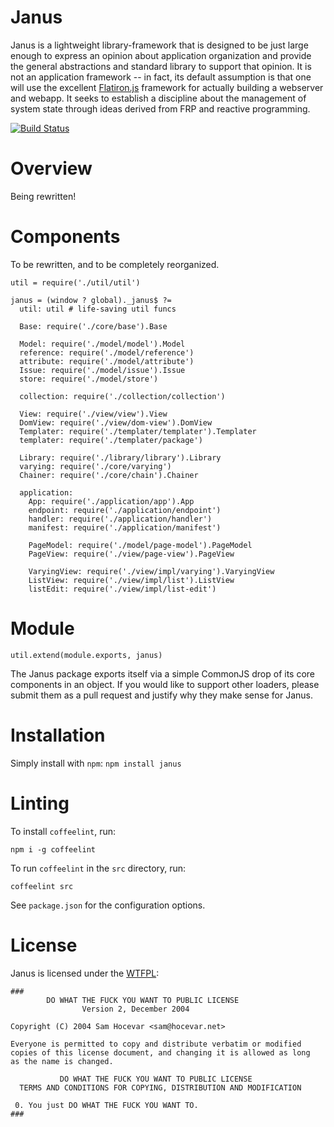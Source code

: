 Janus
=====

Janus is a lightweight library-framework that is designed to be just large
enough to express an opinion about application organization and provide the
general abstractions and standard library to support that opinion. It is not an
application framework -- in fact, its default assumption is that one will use
the excellent [Flatiron.js](http://flatironjs.org/) framework for actually
building a webserver and webapp. It seeks to establish a discipline about the
management of system state through ideas derived from FRP and reactive
programming.

[![Build Status](https://secure.travis-ci.org/clint-tseng/janus.png)](http://travis-ci.org/clint-tseng/janus)

Overview
========

Being rewritten!

Components
==========

To be rewritten, and to be completely reorganized.

    util = require('./util/util')

    janus = (window ? global)._janus$ ?=
      util: util # life-saving util funcs

      Base: require('./core/base').Base

      Model: require('./model/model').Model
      reference: require('./model/reference')
      attribute: require('./model/attribute')
      Issue: require('./model/issue').Issue
      store: require('./model/store')

      collection: require('./collection/collection')

      View: require('./view/view').View
      DomView: require('./view/dom-view').DomView
      Templater: require('./templater/templater').Templater
      templater: require('./templater/package')

      Library: require('./library/library').Library
      varying: require('./core/varying')
      Chainer: require('./core/chain').Chainer

      application:
        App: require('./application/app').App
        endpoint: require('./application/endpoint')
        handler: require('./application/handler')
        manifest: require('./application/manifest')

        PageModel: require('./model/page-model').PageModel
        PageView: require('./view/page-view').PageView

        VaryingView: require('./view/impl/varying').VaryingView
        ListView: require('./view/impl/list').ListView
        listEdit: require('./view/impl/list-edit')

Module
======

    util.extend(module.exports, janus)

The Janus package exports itself via a simple CommonJS drop of its core
components in an object. If you would like to support other loaders, please
submit them as a pull request and justify why they make sense for Janus.

Installation
============

Simply install with `npm`: `npm install janus`

Linting
=======

To install `coffeelint`, run:

```
npm i -g coffeelint
```

To run `coffeelint` in the `src` directory, run:

```
coffeelint src
```

See `package.json` for the configuration options.

License
=======

Janus is licensed under the [WTFPL](http://www.wtfpl.net/about/):

    ###
            DO WHAT THE FUCK YOU WANT TO PUBLIC LICENSE
                    Version 2, December 2004

    Copyright (C) 2004 Sam Hocevar <sam@hocevar.net>

    Everyone is permitted to copy and distribute verbatim or modified
    copies of this license document, and changing it is allowed as long
    as the name is changed.

               DO WHAT THE FUCK YOU WANT TO PUBLIC LICENSE
      TERMS AND CONDITIONS FOR COPYING, DISTRIBUTION AND MODIFICATION

     0. You just DO WHAT THE FUCK YOU WANT TO.
    ###

